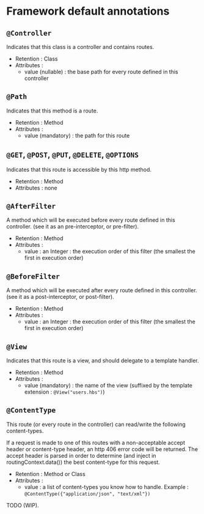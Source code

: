 # Framework default annotations


## `@Controller` 

Indicates that this class is a controller and contains routes.

* Retention : Class
* Attributes :
	* value (nullable) : the base path for every route defined in this controller
  

## `@Path`

Indicates that this method is a route.

* Retention : Method
* Attributes :
	* value (mandatory) : the path for this route

## `@GET`, `@POST`, `@PUT`, `@DELETE`, `@OPTIONS`

Indicates that this route is accessible by this http method.

* Retention : Method
* Attributes : none

## `@AfterFilter`

A method which will be executed before every route defined in this controller. (see it as an pre-interceptor, or pre-filter).

* Retention : Method
* Attributes : 
	* value : an Integer : the execution order of this filter (the smallest the first in execution order)

## `@BeforeFilter`

A method which will be executed after every route defined in this controller. (see it as a post-interceptor, or post-filter).

* Retention : Method
* Attributes : 
	* value : an Integer : the execution order of this filter (the smallest the first in execution order)

## `@View`

Indicates that this route is a view, and should delegate to a template handler.

* Retention : Method
* Attributes :
	* value (mandatory) : the name of the view (suffixed by the template extension : `@View("users.hbs")`)

## `@ContentType`

This route (or every route in the controller) can read/write the following content-types.

If a request is made to one of this routes with a non-acceptable accept header or content-type header, an http 406 error code will be returned.
The accept header is parsed in order to determine (and inject in routingContext.data()) the best content-type for this request. 

* Retention : Method or Class
* Attributes : 
	* value : a list of content-types you know how to handle. Example : `@ContentType({"application/json", "text/xml"})`


TODO (WIP).